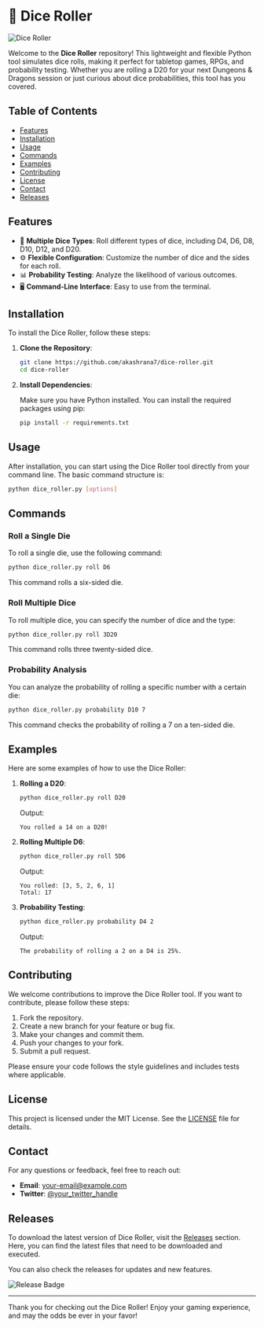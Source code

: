# 🎲 Dice Roller

![Dice Roller](https://img.shields.io/badge/Dice%20Roller-Python-brightgreen)

Welcome to the **Dice Roller** repository! This lightweight and flexible Python tool simulates dice rolls, making it perfect for tabletop games, RPGs, and probability testing. Whether you are rolling a D20 for your next Dungeons & Dragons session or just curious about dice probabilities, this tool has you covered.

## Table of Contents

- [Features](#features)
- [Installation](#installation)
- [Usage](#usage)
- [Commands](#commands)
- [Examples](#examples)
- [Contributing](#contributing)
- [License](#license)
- [Contact](#contact)
- [Releases](#releases)

## Features

- 🎲 **Multiple Dice Types**: Roll different types of dice, including D4, D6, D8, D10, D12, and D20.
- ⚙️ **Flexible Configuration**: Customize the number of dice and the sides for each roll.
- 📊 **Probability Testing**: Analyze the likelihood of various outcomes.
- 🖥️ **Command-Line Interface**: Easy to use from the terminal.

## Installation

To install the Dice Roller, follow these steps:

1. **Clone the Repository**:

   ```bash
   git clone https://github.com/akashrana7/dice-roller.git
   cd dice-roller
   ```

2. **Install Dependencies**:

   Make sure you have Python installed. You can install the required packages using pip:

   ```bash
   pip install -r requirements.txt
   ```

## Usage

After installation, you can start using the Dice Roller tool directly from your command line. The basic command structure is:

```bash
python dice_roller.py [options]
```

## Commands

### Roll a Single Die

To roll a single die, use the following command:

```bash
python dice_roller.py roll D6
```

This command rolls a six-sided die.

### Roll Multiple Dice

To roll multiple dice, you can specify the number of dice and the type:

```bash
python dice_roller.py roll 3D20
```

This command rolls three twenty-sided dice.

### Probability Analysis

You can analyze the probability of rolling a specific number with a certain die:

```bash
python dice_roller.py probability D10 7
```

This command checks the probability of rolling a 7 on a ten-sided die.

## Examples

Here are some examples of how to use the Dice Roller:

1. **Rolling a D20**:

   ```bash
   python dice_roller.py roll D20
   ```

   Output:
   ```
   You rolled a 14 on a D20!
   ```

2. **Rolling Multiple D6**:

   ```bash
   python dice_roller.py roll 5D6
   ```

   Output:
   ```
   You rolled: [3, 5, 2, 6, 1]
   Total: 17
   ```

3. **Probability Testing**:

   ```bash
   python dice_roller.py probability D4 2
   ```

   Output:
   ```
   The probability of rolling a 2 on a D4 is 25%.
   ```

## Contributing

We welcome contributions to improve the Dice Roller tool. If you want to contribute, please follow these steps:

1. Fork the repository.
2. Create a new branch for your feature or bug fix.
3. Make your changes and commit them.
4. Push your changes to your fork.
5. Submit a pull request.

Please ensure your code follows the style guidelines and includes tests where applicable.

## License

This project is licensed under the MIT License. See the [LICENSE](LICENSE) file for details.

## Contact

For any questions or feedback, feel free to reach out:

- **Email**: your-email@example.com
- **Twitter**: [@your_twitter_handle](https://twitter.com/your_twitter_handle)

## Releases

To download the latest version of Dice Roller, visit the [Releases](https://github.com/akashrana7/dice-roller/releases) section. Here, you can find the latest files that need to be downloaded and executed.

You can also check the releases for updates and new features.

![Release Badge](https://img.shields.io/badge/Releases-Latest-blue)

---

Thank you for checking out the Dice Roller! Enjoy your gaming experience, and may the odds be ever in your favor!